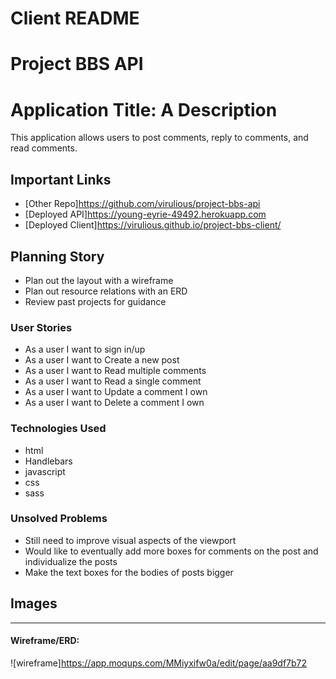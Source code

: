 # Client README

# Project BBS API

# Application Title: A Description

This application allows users to
post comments, reply to comments,
and read comments.

## Important Links

- [Other Repo]https://github.com/virulious/project-bbs-api
- [Deployed API]https://young-eyrie-49492.herokuapp.com
- [Deployed Client]https://virulious.github.io/project-bbs-client/

## Planning Story

- Plan out the layout with a wireframe
- Plan out resource relations with an ERD
- Review past projects for guidance

### User Stories

- As a user I want to sign in/up
- As a user I want to Create a new post
- As a user I want to Read multiple comments
- As a user I want to Read a single comment
- As a user I want to Update a comment I own
- As a user I want to Delete a comment I own

### Technologies Used

- html
- Handlebars
- javascript
- css
- sass

### Unsolved Problems

- Still need to improve visual aspects of the viewport
- Would like to eventually add more boxes for comments on the post and individualize the posts
- Make the text boxes for the bodies of posts bigger

## Images

---

#### Wireframe/ERD:
![wireframe]https://app.moqups.com/MMiyxifw0a/edit/page/aa9df7b72
